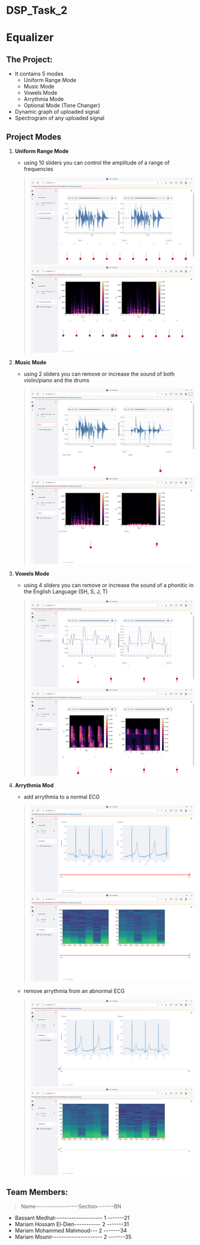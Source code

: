 # DSP_Task_2

# Equalizer


## The Project:
* It contains 5 modes
    * Uniform Range Mode
    * Music Mode
    * Vowels Mode
    * Arrythmia Mode
    * Optional Mode (Tone Changer)
* Dynamic graph of uploaded signal
* Spectrogram of any uploaded signal

## Project Modes
1.  __Uniform Range Mode__
    - using 10 sliders you can control the amplitude of a range of frequencies
    >![UNIFORM_MODE](/images/uniform.png)
    >![UNIFORM_MODE](/images/uniform_spectrogram.png)
2.  __Music Mode__
    - using 2 sliders you can remove or increase the sound of both violin/piano and the drums
    >![MUSIC_MODE](/images/music.png)
    >![MUSIC_MODE](/images/music_Spectrogram.png)
1.  __Vowels Mode__
    - using 4 sliders you can remove or increase the sound of a phonitic in the English Language (SH, S, J, T) 
    >![VOWELs_MODE](/images/vowel.png)
    >![VOWELs_MODE](/images/vowel_spectrogram.png)
1.  __Arrythmia Mod__
    - add arrythmia to a normal ECG
    >![ARRYTHMIA_MODE](/images/medical_arrythmia.png)
    >![ARRYTHMIA_MODE](/images/medical_arrythmia_spectrogram.png)

    - remove arrythmia from an abnormal ECG
    >![ARRYTHMIA_MODE](/images/medical_Noarrythmia.png)
    >![ARRYTHMIA_MODE](/images/medical_Noarrythmia_spectrogram.png)


## Team Members:
> Name------------------Section-------BN
* Bassant Medhat--------------------   1   -------21
* Mariam Hossam El-Dien-----------   2   -------31
* Mariam Mohammed Mahmoud--- 2   -------34
* Mariam Mounir--------------------- 2  -------35
>


